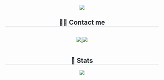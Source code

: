 <div align= "center">
    <img src="https://capsule-render.vercel.app/api?type=transparent&color=gradient&height=120&text=Welcome%20My%20Page%20!&animation=&fontColor=000000&fontSize=50" />
    </div>
    <div align= "center">
    <h2 style="border-bottom: 1px solid #d8dee4; color: #282d33;"> 🧑‍💻 Contact me </h2> <br> 
    <div align= "center"> <a href=https://www.instagram.com/rlagi_/> <img src="https://img.shields.io/badge/Instagram-E4405F?style=for-the-badge&logo=Instagram&logoColor=white&link=https://www.instagram.com/rlagi_/"> </a>
         <a href=mailto:Kimgyeongin1@gmail.com> <img src="https://img.shields.io/badge/Gmail-EA4335?style=for-the-badge&logo=Gmail&logoColor=white&link=mailto:[Kimgyeongin1@gmail.com](https://mail.google.com/mail/u/0/#inbox)"> </a>
          </div>  <br> 
    <div align= "center">  </div> 
    </div>
    <div align= "center"> 
    <h2 style="border-bottom: 1px solid #d8dee4; color: #282d33;"> 🏅 Stats </h2> <div align= "center"> <img src="https://github-readme-stats.vercel.app/api?username=Gyeong-In-Kim&bg_color=180,00000000,&title_color=000000&text_color=000000"
         />  </div> 
    </div>
    

